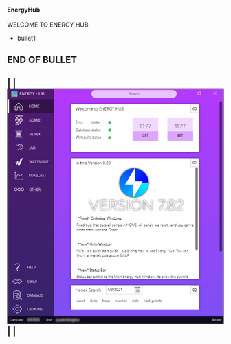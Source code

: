 #### EnergyHub 
 WELCOME TO ENERGY HUB 

* bullet1

END OF BULLET
-----------------------------------------------------------------------------------------------------------------------
| | ![alt text](https://raw.githubusercontent.com/panospetridisoglou/Website-Pages/main/EnergyHub/energy%20hub.png) |      |
-------------------------------------------------------------------------------------------------------------------
